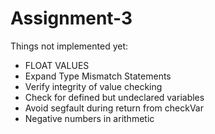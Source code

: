# Assignment-3

Things not implemented yet:

- FLOAT VALUES
- Expand Type Mismatch Statements
- Verify integrity of value checking
- Check for defined but undeclared variables
- Avoid segfault during return from checkVar
- Negative numbers in arithmetic

